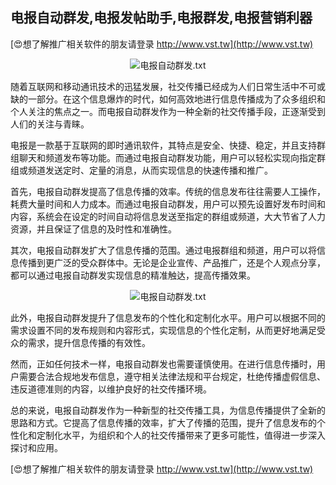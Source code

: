 ## **电报自动群发,电报发帖助手,电报群发,电报营销利器**

[😍想了解推广相关软件的朋友请登录 http://www.vst.tw](http://www.vst.tw)

 <center><img src="https://vst.tw/MP4/tuiguang/png/4.png" alt="电报自动群发.txt"></center>

随着互联网和移动通讯技术的迅猛发展，社交传播已经成为人们日常生活中不可或缺的一部分。在这个信息爆炸的时代，如何高效地进行信息传播成为了众多组织和个人关注的焦点之一。而电报自动群发作为一种全新的社交传播手段，正逐渐受到人们的关注与青睐。

电报是一款基于互联网的即时通讯软件，其特点是安全、快捷、稳定，并且支持群组聊天和频道发布等功能。而通过电报自动群发功能，用户可以轻松实现向指定群组或频道发送定时、定量的消息，从而实现信息的快速传播和推广。

首先，电报自动群发提高了信息传播的效率。传统的信息发布往往需要人工操作，耗费大量时间和人力成本。而通过电报自动群发，用户可以预先设置好发布时间和内容，系统会在设定的时间自动将信息发送至指定的群组或频道，大大节省了人力资源，并且保证了信息的及时性和准确性。

其次，电报自动群发扩大了信息传播的范围。通过电报群组和频道，用户可以将信息传播到更广泛的受众群体中。无论是企业宣传、产品推广，还是个人观点分享，都可以通过电报自动群发实现信息的精准触达，提高传播效果。

 <center><img src="https://vst.tw/MP4/tuiguang/png/1.png" alt="电报自动群发.txt"></center>

此外，电报自动群发提升了信息发布的个性化和定制化水平。用户可以根据不同的需求设置不同的发布规则和内容形式，实现信息的个性化定制，从而更好地满足受众的需求，提升信息传播的有效性。

然而，正如任何技术一样，电报自动群发也需要谨慎使用。在进行信息传播时，用户需要合法合规地发布信息，遵守相关法律法规和平台规定，杜绝传播虚假信息、违反道德准则的内容，以维护良好的社交传播环境。

总的来说，电报自动群发作为一种新型的社交传播工具，为信息传播提供了全新的思路和方式。它提高了信息传播的效率，扩大了传播的范围，提升了信息发布的个性化和定制化水平，为组织和个人的社交传播带来了更多可能性，值得进一步深入探讨和应用。

[😍想了解推广相关软件的朋友请登录 http://www.vst.tw](http://www.vst.tw)



